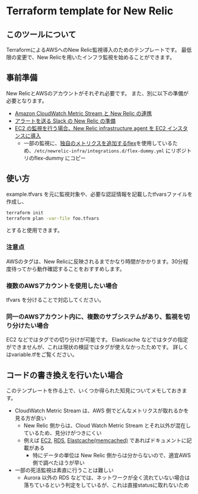 # Terraform template for New Relic

## このツールについて

TerraformによるAWSへのNew Relic監視導入のためのテンプレートです。
最低限の変更で、New Relicを用いたインフラ監視を始めることができます。

## 事前準備

New RelicとAWSのアカウントがそれぞれ必要です。
また、別に以下の準備が必要となります。

- [Amazon CloudWatch Metric Stream と New Relic の連携](https://newrelic.com/jp/blog/how-to-relic/aws-cloudwatch-metric-streams)
- [アラートを送る Slack の New Relic の準備](https://docs.newrelic.com/jp/docs/alerts-applied-intelligence/new-relic-alerts/alert-notifications/notification-channels-control-where-send-alerts/#slack)
- [EC2 の監視を行う場合、New Relic infrastructure agent を EC2 インスタンスに導入](https://docs.newrelic.com/jp/docs/infrastructure/infrastructure-monitoring/get-started/get-started-infrastructure-monitoring/#install)
  - 一部の監視に、[独自のメトリクスを追加するflex](https://docs.newrelic.com/jp/docs/integrations/host-integrations/host-integrations-list/flex-integration-tool-build-your-own-integration/)を使用しているため、`/etc/newrelic-infra/integrations.d/flex-dummy.yml` にリポジトリのflex-dummy にコピー

## 使い方

example.tfvars を元に監視対象や、必要な認証情報を記載したtfvarsファイルを作成し、

```bash
terraform init
terraform plan -var-file foo.tfvars
```

とすると使用できます。

### 注意点

AWSのタグは、New Relicに反映されるまでかなり時間がかかります。30分程度待ってから動作確認することをおすすめします。

### 複数のAWSアカウントを使用したい場合

tfvars を分けることで対応してください。

### 同一のAWSアカウント内に、複数のサブシステムがあり、監視を切り分けたい場合

EC2 などではタグでの切り分けが可能です。
Elasticache などではタグの指定ができませんが、これは現状の検証ではタグが使えなかったためです。
詳しくはvariable.tfをご覧ください。

## コードの書き換えを行いたい場合

このテンプレートを作る上で、いくつか得られた知見についてメモしておきます。

- CloudWatch Metric Stream は、AWS 側でどんなメトリクスが取れるかを見る方が良い
  - New Relic 側からは、Cloud Watch Metric Stream とそれ以外が混在しているため、見分けがつきにくい
  - 例えば [EC2](https://docs.aws.amazon.com/ja_jp/AWSEC2/latest/UserGuide/viewing_metrics_with_cloudwatch.html), [RDS](https://docs.aws.amazon.com/ja_jp/AmazonRDS/latest/UserGuide/monitoring-cloudwatch.html), [Elastcache(memcached)](https://docs.aws.amazon.com/ja_jp/AmazonElastiCache/latest/mem-ug/CacheMetrics.html) であればドキュメントに記載がある
    - 特にデータの単位は New Relic 側からは分からないので、適宜AWS側で調べたほうが早い
- 一部の死活監視は素直に行うことは難しい
  - Aurora 以外の RDS などでは、ネットワークが全く流れていない場合は落ちているという判定をしているが、これは直接statusに取れないため